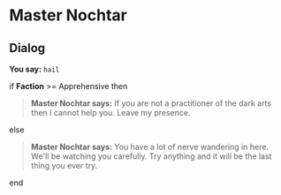 # Master Nochtar
## Dialog

**You say:** `hail`



if **Faction** >= Apprehensive then



>**Master Nochtar says:** If you are not a practitioner of the dark arts then I cannot help you.  Leave my presence.


else



>**Master Nochtar says:** You have a lot of nerve wandering in here.  We'll be watching you carefully.  Try anything and it will be the last thing you ever try.

end